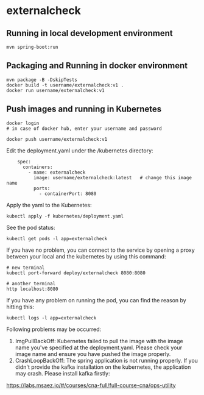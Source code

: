 # externalcheck

## Running in local development environment

```
mvn spring-boot:run
```

## Packaging and Running in docker environment

```
mvn package -B -DskipTests
docker build -t username/externalcheck:v1 .
docker run username/externalcheck:v1
```

## Push images and running in Kubernetes

```
docker login 
# in case of docker hub, enter your username and password

docker push username/externalcheck:v1
```

Edit the deployment.yaml under the /kubernetes directory:
```
    spec:
      containers:
        - name: externalcheck
          image: username/externalcheck:latest   # change this image name
          ports:
            - containerPort: 8080

```

Apply the yaml to the Kubernetes:
```
kubectl apply -f kubernetes/deployment.yaml
```

See the pod status:
```
kubectl get pods -l app=externalcheck
```

If you have no problem, you can connect to the service by opening a proxy between your local and the kubernetes by using this command:
```
# new terminal
kubectl port-forward deploy/externalcheck 8080:8080

# another terminal
http localhost:8080
```

If you have any problem on running the pod, you can find the reason by hitting this:
```
kubectl logs -l app=externalcheck
```

Following problems may be occurred:

1. ImgPullBackOff:  Kubernetes failed to pull the image with the image name you've specified at the deployment.yaml. Please check your image name and ensure you have pushed the image properly.
1. CrashLoopBackOff: The spring application is not running properly. If you didn't provide the kafka installation on the kubernetes, the application may crash. Please install kafka firstly:

https://labs.msaez.io/#/courses/cna-full/full-course-cna/ops-utility

